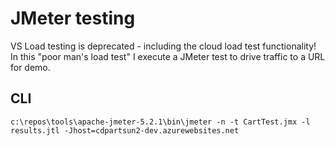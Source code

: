 # JMeter testing

VS Load testing is deprecated - including the cloud load test functionality! In this "poor man's load test" I execute a JMeter test to drive traffic to a URL for demo.

## CLI
```
c:\repos\tools\apache-jmeter-5.2.1\bin\jmeter -n -t CartTest.jmx -l results.jtl -Jhost=cdpartsun2-dev.azurewebsites.net
```
